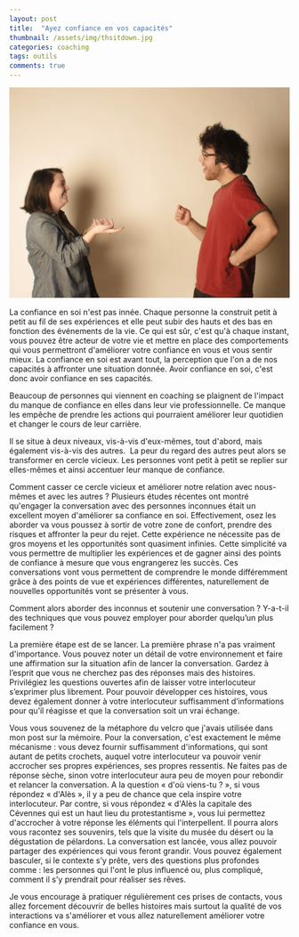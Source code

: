 ```yaml
---
layout: post
title:  "Ayez confiance en vos capacités"
thumbnail: /assets/img/thsitdown.jpg
categories: coaching
tags: outils
comments: true
---
```

![Conversation](/assets/img/conversation.jpg)

La confiance en soi n'est pas innée. Chaque personne la construit petit à petit au fil de ses expériences et elle peut subir des hauts et des bas en fonction des événements de la vie.
Ce qui est sûr, c'est qu'à chaque instant, vous pouvez être acteur de votre vie et mettre en place des comportements qui vous permettront d'améliorer votre confiance en vous et vous sentir mieux.
La confiance en soi est avant tout, la perception que l'on a de nos capacités à affronter une situation donnée. Avoir confiance en soi, c'est donc avoir confiance en ses capacités.

Beaucoup de personnes qui viennent en coaching se plaignent de l'impact du manque de confiance en elles dans leur vie professionnelle. Ce manque les empêche de prendre les actions qui pourraient améliorer leur quotidien et changer le cours de leur carrière.

Il se situe à deux niveaux, vis-à-vis d'eux-mêmes, tout d'abord, mais également vis-à-vis des autres. 
La peur du regard des autres peut alors se transformer en cercle vicieux. Les personnes vont petit à petit se replier sur elles-mêmes et ainsi accentuer leur manque de confiance.

Comment casser ce cercle vicieux et améliorer notre relation avec nous-mêmes et avec les autres ?
Plusieurs études récentes ont montré qu'engager la conversation avec des personnes inconnues était un excellent moyen d'améliorer sa confiance en soi. Effectivement, osez les aborder va vous poussez à sortir de votre zone de confort, prendre des risques et affronter la peur du rejet.
Cette expérience ne nécessite pas de gros moyens et les opportunités sont quasiment infinies. Cette simplicité va vous permettre de multiplier les expériences et de gagner ainsi des points de confiance à mesure que vous engrangerez les succès.
Ces conversations vont vous permettent de comprendre le monde différemment grâce à des points de vue et expériences différentes, naturellement de nouvelles opportunités vont se présenter à vous.

Comment alors aborder des inconnus et soutenir une conversation ?
Y-a-t-il des techniques que vous pouvez employer pour aborder quelqu’un plus facilement ?

La première étape est de se lancer. La première phrase n'a pas vraiment d'importance.
Vous pouvez noter un détail de votre environnement et faire une affirmation sur la situation afin de lancer la conversation. Gardez à l’esprit que vous ne cherchez pas des réponses mais des histoires.
Privilégiez les questions ouvertes afin de laisser votre interlocuteur s’exprimer plus librement.
Pour pouvoir développer ces histoires, vous devez également donner à votre interlocuteur suffisamment d’informations pour qu’il réagisse et que la conversation soit un vrai échange.

Vous vous souvenez de la métaphore du velcro que j'avais utilisée dans mon post sur la mémoire.
Pour la conversation, c'est exactement le même mécanisme : vous devez fournir suffisamment d'informations, qui sont autant de petits crochets, auquel votre interlocuteur va pouvoir venir accrocher ses propres expériences, ses propres ressentis.
Ne faites pas de réponse sèche, sinon votre interlocuteur aura peu de moyen pour rebondir et relancer la conversation.
A la question « d'où viens-tu ? », si vous répondez « d'Alès », il y a peu de chance que cela inspire votre interlocuteur. Par contre, si vous répondez « d'Alès la capitale des Cévennes qui est un haut lieu du protestantisme », vous lui permettez d'accrocher à votre réponse les éléments qui l'interpellent. Il pourra alors vous racontez ses souvenirs, tels que la visite du musée du désert ou la dégustation de pélardons.
La conversation est lancée, vous allez pouvoir partager des expériences qui vous feront grandir.
Vous pouvez également basculer, si le contexte s’y prête, vers des questions plus profondes comme : les personnes qui l'ont le plus influencé ou, plus compliqué, comment il s’y prendrait pour réaliser ses rêves.

Je vous encourage à pratiquer régulièrement ces prises de contacts, vous allez forcement découvrir de belles histoires mais surtout la qualité de vos interactions va s'améliorer et vous allez naturellement améliorer votre confiance en vous.
